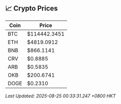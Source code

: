 ## 📈 Crypto Prices

| Coin | Price |
| ---- | ----- |
| BTC | $114442.3451 |
| ETH | $4819.0912 |
| BNB | $866.1141 |
| CRV | $0.8885 |
| ARB | $0.5835 |
| OKB | $200.6741 |
| DOGE | $0.2310 |

_Last Updated: 2025-08-25 00:33:31.247 +0800 HKT_